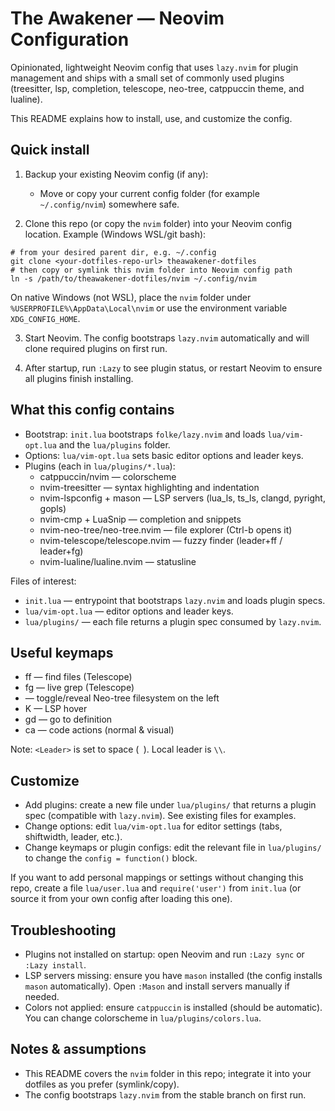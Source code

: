# The Awakener — Neovim Configuration

Opinionated, lightweight Neovim config that uses `lazy.nvim` for plugin management and ships with a small set of commonly used plugins (treesitter, lsp, completion, telescope, neo-tree, catppuccin theme, and lualine).

This README explains how to install, use, and customize the config.

## Quick install

1. Backup your existing Neovim config (if any):

   - Move or copy your current config folder (for example `~/.config/nvim`) somewhere safe.

2. Clone this repo (or copy the `nvim` folder) into your Neovim config location. Example (Windows WSL/git bash):

```
# from your desired parent dir, e.g. ~/.config
git clone <your-dotfiles-repo-url> theawakener-dotfiles
# then copy or symlink this nvim folder into Neovim config path
ln -s /path/to/theawakener-dotfiles/nvim ~/.config/nvim
```

On native Windows (not WSL), place the `nvim` folder under `%USERPROFILE%\AppData\Local\nvim` or use the environment variable `XDG_CONFIG_HOME`.

3. Start Neovim. The config bootstraps `lazy.nvim` automatically and will clone required plugins on first run.

4. After startup, run `:Lazy` to see plugin status, or restart Neovim to ensure all plugins finish installing.

## What this config contains

- Bootstrap: `init.lua` bootstraps `folke/lazy.nvim` and loads `lua/vim-opt.lua` and the `lua/plugins` folder.
- Options: `lua/vim-opt.lua` sets basic editor options and leader keys.
- Plugins (each in `lua/plugins/*.lua`):
  - catppuccin/nvim — colorscheme
  - nvim-treesitter — syntax highlighting and indentation
  - nvim-lspconfig + mason — LSP servers (lua_ls, ts_ls, clangd, pyright, gopls)
  - nvim-cmp + LuaSnip — completion and snippets
  - nvim-neo-tree/neo-tree.nvim — file explorer (Ctrl-b opens it)
  - nvim-telescope/telescope.nvim — fuzzy finder (leader+ff / leader+fg)
  - nvim-lualine/lualine.nvim — statusline

Files of interest:
- `init.lua` — entrypoint that bootstraps `lazy.nvim` and loads plugin specs.
- `lua/vim-opt.lua` — editor options and leader keys.
- `lua/plugins/` — each file returns a plugin spec consumed by `lazy.nvim`.

## Useful keymaps

- <Leader>ff — find files (Telescope)
- <Leader>fg — live grep (Telescope)
- <C-b> — toggle/reveal Neo-tree filesystem on the left
- K — LSP hover
- gd — go to definition
- <Leader>ca — code actions (normal & visual)

Note: `<Leader>` is set to space (` `). Local leader is `\\`.

## Customize

- Add plugins: create a new file under `lua/plugins/` that returns a plugin spec (compatible with `lazy.nvim`). See existing files for examples.
- Change options: edit `lua/vim-opt.lua` for editor settings (tabs, shiftwidth, leader, etc.).
- Change keymaps or plugin configs: edit the relevant file in `lua/plugins/` to change the `config = function()` block.

If you want to add personal mappings or settings without changing this repo, create a file `lua/user.lua` and `require('user')` from `init.lua` (or source it from your own config after loading this one).

## Troubleshooting

- Plugins not installed on startup: open Neovim and run `:Lazy sync` or `:Lazy install`.
- LSP servers missing: ensure you have `mason` installed (the config installs `mason` automatically). Open `:Mason` and install servers manually if needed.
- Colors not applied: ensure `catppuccin` is installed (should be automatic). You can change colorscheme in `lua/plugins/colors.lua`.

## Notes & assumptions

- This README covers the `nvim` folder in this repo; integrate it into your dotfiles as you prefer (symlink/copy).
- The config bootstraps `lazy.nvim` from the stable branch on first run.


